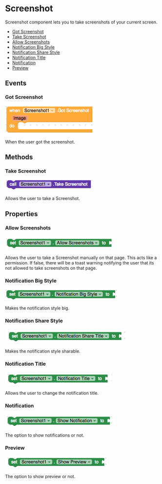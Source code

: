 # Screenshot

Screenshot component lets you to take screenshots of your current screen.

* [Got Screenshot](screenshot.md#got-screenshot)
* [Take Screenshot](screenshot.md#take-screenshot)
* [Allow Screenshots](screenshot.md#allow-screenshots)
* [Notification Big Style](screenshot.md#notification-big-style)
* [Notification Share Style](screenshot.md#notification-share-style)
* [Notification Title](screenshot.md#notification-title)
* [Notification](screenshot.md#notification)
* [Preview](screenshot.md#preview)

## Events

### Got Screenshot

![](../../.gitbook/assets/got-screenshot.png)

When the user got the screenshot.

## Methods

### Take Screenshot

![](../../.gitbook/assets/take-screenshot.png)

Allows the user to take a Screenshot.

## Properties

### Allow Screenshots

![](../../.gitbook/assets/allow-screenshot.png)

Allows the user to take a Screenshot manually on that page. This acts like a permission. If false, there will be a toast warning notifying the user that its not allowed to take screenshots on that page.

### Notification Big Style

![](../../.gitbook/assets/notification-big-style.png)

Makes the notification style big.

### Notification Share Style

![](../../.gitbook/assets/notification-share-title.png)

Makes the notification style sharable.

### Notification Title

![](../../.gitbook/assets/notification-title.png)

Allows the user to change the notification title.

### Notification

![](../../.gitbook/assets/show-notification.png)

The option to show notifications or not.

### Preview

![](../../.gitbook/assets/show-preview.png)

The option to show preview or not.

